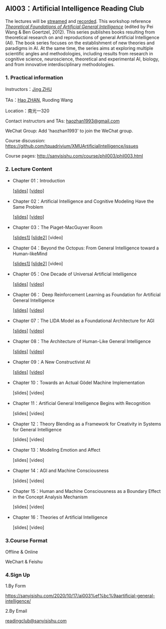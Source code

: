 

## AI003：Artificial Intelligence Reading Club

The lectures will be [streamed](https://meeting.tencent.com/l/Ki5s1yOGdxWD) and [recorded](https://github.com/tquadrivium/XMUArtificialIntelligence/blob/master/slides/chapter01/01.pdf). This workshop reference [*Theoretical Foundations of Artificial General Intelligence*](https://www.springer.com/gp/book/9789491216619) (edited by Pei Wang & Ben Goertzel, 2012). This series publishes books resulting from theoretical research on and reproductions of general Artificial Intelligence (AI). The book series focuses on the establishment of new theories and paradigms in AI. At the same time, the series aims at exploring multiple scientific angles and methodologies, including results from research in cognitive science, neuroscience, theoretical and experimental AI, biology, and from innovative interdisciplinary methodologies.

### 1. **Practical information**

Instructors：[Jing ZHU](https://phi.xmu.edu.cn/info/1144/3007.htm)

TAs：[Hao ZHAN](https://github.com/zhanhao93), Ruoding Wang

Location：南光一320

Contact instructors and TAs: haozhan1993@gmail.com

WeChat Group: Add 'haozhan1993' to join the WeChat group.

Course discussion: https://github.com/tquadrivium/XMUArtificialIntelligence/issues

Course pages: http://sanyisishu.com/course/phil003/phil003.html

### 2. Lecture Content

- Chapter 01：Introduction

  [[slides]](/slides/chapter01/01.pdf) [[video]](https://www.bilibili.com/video/BV1NT4y1F7YP/)

- Chapter 02：Artificial Intelligence and Cognitive Modeling Have the Same Problem

  [[slides]](/slides/chapter02/01.pdf) [[video]](https://www.bilibili.com/video/BV1Fa4y1s7X2/)

- Chapter 03：The Piaget-MacGuyver Room

  [[slides1]](/slides/chapter03/1.pdf) [[slide2]](/slides/chapter03/2.pdf) [video]

- Chapter 04：Beyond the Octopus: From General Intelligence toward a Human-likeMind

  [[slides1]](/slides/chapter04/1.pdf) [[slide2]](/slides/chapter04/2.pdf) [video]

- Chapter 05：One Decade of Universal Artificial Intelligence

  [[slides]](/slides/chapter05/1.pdf)  [[video]](https://www.bilibili.com/video/BV1Fa4y1s7X2?p=2)

- Chapter 06： Deep Reinforcement Learning as Foundation for Artificial General Intelligence

  [[slides]](/slides/chapter06/1.pdf)  [[video]](https://www.bilibili.com/video/BV1Ka411w7mj/)

- Chapter 07：The LIDA Model as a Foundational Architecture for AGI

  [[slides]](/slides/chapter07/1.pdf)  [[video]](https://www.bilibili.com/video/BV1Ka411w7mj?p=2)

- Chapter 08：The Architecture of Human-Like General Intelligence

  [[slides]](/slides/chapter08/1.pdf) [[video]](https://www.bilibili.com/video/BV19t4y1a7w5/)

- Chapter 09：A New Constructivist AI

  [[slides]](/slides/chapter09/1.pdf)  [[video]](https://www.bilibili.com/video/BV19t4y1a7w5/)

- Chapter 10：Towards an Actual Gödel Machine Implementation

  [slides] [video]

- Chapter 11：Artificial General Intelligence Begins with Recognition

  [slides] [video]

- Chapter 12：Theory Blending as a Framework for Creativity in Systems for General Intelligence

  [slides] [video]

- Chapter 13：Modeling Emotion and Affect

  [slides] [video]

- Chapter 14：AGI and Machine Consciousness

  [slides] [video]

- Chapter 15：Human and Machine Consciousness as a Boundary Effect in the Concept
  Analysis Mechanism

  [slides] [video]

- Chapter 16：Theories of Artificial Intelligence

  [slides] [video]

  

### 3.Course Format

Offline & Online

WeChart & Feishu



### 4.Sign Up

1.By Form

https://sanyisishu.com/2020/10/17/ai003%ef%bc%9aartificial-general-intelligence/

2.By Email

[readingclub@sanyisishu.com](mailto:readingclub@sanyisishu.com) 




